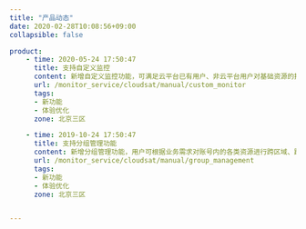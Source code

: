 ```yaml
---
title: "产品动态"
date: 2020-02-28T10:08:56+09:00
collapsible: false

product:
    - time: 2020-05-24 17:50:47
      title: 支持自定义监控
      content: 新增自定义监控功能，可满足云平台已有用户、非云平台用户对基础资源的指标监控需求，可与CloudSAT服务内的其他功能结合使用，形成完整的立体化监控告警服务。
      url: /monitor_service/cloudsat/manual/custom_monitor
      tags:
      - 新功能
      - 体验优化
      zone: 北京三区

    - time: 2019-10-24 17:50:47
      title: 支持分组管理功能
      content: 新增分组管理功能，用户可根据业务需求对账号内的各类资源进行跨区域、跨资源类型的自定义分组，继而集中管理组内的监控服务，达到分批监控、快速定位的运维目标，有效提升运维效率。
      url: /monitor_service/cloudsat/manual/group_management
      tags:
      - 新功能
      - 体验优化
      zone: 北京三区


---
```


<!-- 设置上述参数可生成产品动态页  -->
